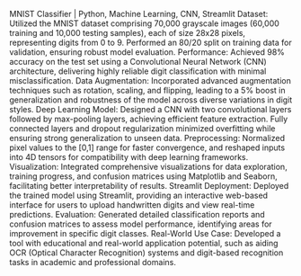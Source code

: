 MNIST Classifier | Python, Machine Learning, CNN, Streamlit
Dataset: Utilized the MNIST dataset comprising 70,000 grayscale images (60,000 training and 10,000 testing samples), each of size 28x28 pixels, representing digits from 0 to 9. Performed an 80/20 split on training data for validation, ensuring robust model evaluation.
Performance: Achieved 98% accuracy on the test set using a Convolutional Neural Network (CNN) architecture, delivering highly reliable digit classification with minimal misclassification.
Data Augmentation: Incorporated advanced augmentation techniques such as rotation, scaling, and flipping, leading to a 5% boost in generalization and robustness of the model across diverse variations in digit styles.
Deep Learning Model: Designed a CNN with two convolutional layers followed by max-pooling layers, achieving efficient feature extraction. Fully connected layers and dropout regularization minimized overfitting while ensuring strong generalization to unseen data.
Preprocessing: Normalized pixel values to the [0,1] range for faster convergence, and reshaped inputs into 4D tensors for compatibility with deep learning frameworks.
Visualization: Integrated comprehensive visualizations for data exploration, training progress, and confusion matrices using Matplotlib and Seaborn, facilitating better interpretability of results.
Streamlit Deployment: Deployed the trained model using Streamlit, providing an interactive web-based interface for users to upload handwritten digits and view real-time predictions.
Evaluation: Generated detailed classification reports and confusion matrices to assess model performance, identifying areas for improvement in specific digit classes.
Real-World Use Case: Developed a tool with educational and real-world application potential, such as aiding OCR (Optical Character Recognition) systems and digit-based recognition tasks in academic and professional domains.
